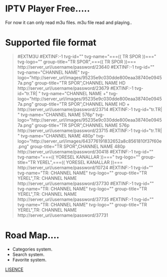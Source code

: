 # IPTV Player Free.....

For now it can only read m3u files. m3u file read and playing..

# Supported file format

>#EXTM3U
>#EXTINF:-1 tvg-id="" tvg-name="===((  TR SPOR  ))===" tvg-logo="" group-title="TR SPOR",===((  TR SPOR  ))===
>http://server_url/username/password/23640
>#EXTINF:-1 tvg-id="" tvg-name="CHANNEL NAME" tvg-logo="http://server_url/images/95235e9c030dde800eaa38740e09457a.png" group-title="TR SPOR",CHANNEL NAME  HD
>http://server_url/username/password/23679
>#EXTINF:-1 tvg-id="tr.TR| " tvg-name="CHANNEL NAME +" tvg-logo="http://server_url/images/95235e9c030dde800eaa38740e09457a.png" group-title="TR SPOR",CHANNEL NAME HD +
>http://server_url/username/password/23714
>#EXTINF:-1 tvg-id="tr.TR| " tvg-name="CHANNEL NAME 576p" tvg-logo="http://server_url/images/95235e9c030dde800eaa38740e09457a.png" group-title="TR SPOR",CHANNEL NAME 576p
>http://server_url/username/password/23715
>#EXTINF:-1 tvg-id="tr.TR| " tvg-name="CHANNEL NAME 480p" tvg-logo="http://server_url/images/643776191832652a8c8561810f37f60e.png" group-title="TR SPOR",CHANNEL NAME 480p
>http://server_url/username/password/30418
>#EXTINF:-1 tvg-id="" tvg-name="===(( YORESEL KANALLAR ))===" tvg-logo="" group-title="TR  YEREL",===(( YORESEL KANALLAR ))===
>http://server_url/username/password/10724
>#EXTINF:-1 tvg-id="" tvg-name="TR: CHANNEL NAME" tvg-logo="" group-title="TR  YEREL",TR: CHANNEL NAME
>http://server_url/username/password/37730
>#EXTINF:-1 tvg-id="" tvg-name="TR: CHANNEL NAME" tvg-logo="" group-title="TR  YEREL",TR: CHANNEL NAME
>http://server_url/username/password/37735
>#EXTINF:-1 tvg-id="" tvg-name="TR: CHANNEL NAME" tvg-logo="" group-title="TR  YEREL",TR: CHANNEL NAME
>http://server_url/username/password/37731

# Road Map....
* Categories system.
* Search system.
* Favorite system.

[LISENCE](https://github.com/broscr/IPTV-Player/blob/master/LICENSE)